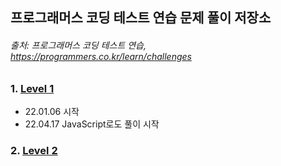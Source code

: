 ## 프로그래머스 코딩 테스트 연습 문제 풀이 저장소   

###### 출처: 프로그래머스 코딩 테스트 연습, https://programmers.co.kr/learn/challenges     

### 1. [Level 1](https://github.com/yjydev/Programmers_Problem_Solving/tree/main/Level%201)     
- 22.01.06 시작    
- 22.04.17 JavaScript로도 풀이 시작        

### 2. [Level 2](https://github.com/yjydev/Programmers_Problem_Solving/tree/main/JavaScript/Level%202)        







